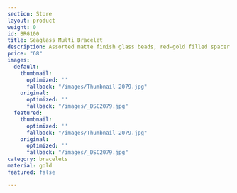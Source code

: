 ```yaml
---
section: Store
layout: product
weight: 0
id: BRG100
title: Seaglass Multi Bracelet
description: Assorted matte finish glass beads, red-gold filled spacer beads.
price: "68"
images:
  default:
    thumbnail:
      optimized: ''
      fallback: "/images/Thumbnail-2079.jpg"
    original:
      optimized: ''
      fallback: "/images/_DSC2079.jpg"
  featured:
    thumbnail:
      optimized: ''
      fallback: "/images/Thumbnail-2079.jpg"
    original:
      optimized: ''
      fallback: "/images/_DSC2079.jpg"
category: bracelets
material: gold
featured: false

---
```

